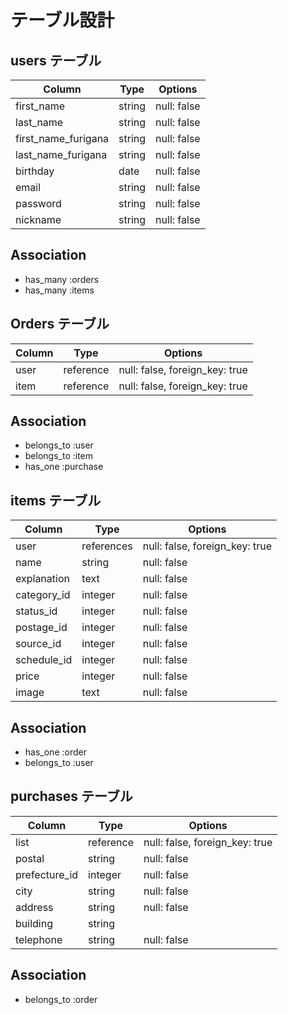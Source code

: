 

# テーブル設計

## users テーブル

| Column              | Type   | Options     |
| ------------------- | ------ | ----------- |
| first_name          | string | null: false |
| last_name           | string | null: false |
| first_name_furigana | string | null: false |
| last_name_furigana  | string | null: false |
| birthday            | date   | null: false |
| email               | string | null: false |
| password            | string | null: false |
| nickname            | string | null: false |


## Association

- has_many :orders
- has_many :items

## Orders テーブル

| Column | Type      | Options                        |
| ------ | --------- | ------------------------------ |
| user   | reference | null: false, foreign_key: true |
| item   | reference | null: false, foreign_key: true |

## Association

- belongs_to :user
- belongs_to :item
- has_one :purchase

## items テーブル

| Column           | Type       | Options                        |
| ---------------- | ---------- | ------------------------------ |
| user             | references | null: false, foreign_key: true |
| name             | string     | null: false                    |
| explanation      | text       | null: false                    |
| category_id      | integer    | null: false                    |
| status_id        | integer    | null: false                    |
| postage_id       | integer    | null: false                    |
| source_id        | integer    | null: false                    |
| schedule_id      | integer    | null: false                    |
| price            | integer    | null: false                    |
| image            | text       | null: false                    |

## Association

- has_one :order
- belongs_to :user

## purchases テーブル

| Column         | Type       | Options                        |
| -------------- | ---------- | ------------------------------ |
| list           | reference  | null: false, foreign_key: true |
| postal         | string     | null: false                    |
| prefecture_id  | integer    | null: false                    |
| city           | string     | null: false                    |
| address        | string     | null: false                    |
| building       | string     |                                |
| telephone      | string     | null: false                    |

## Association

- belongs_to :order